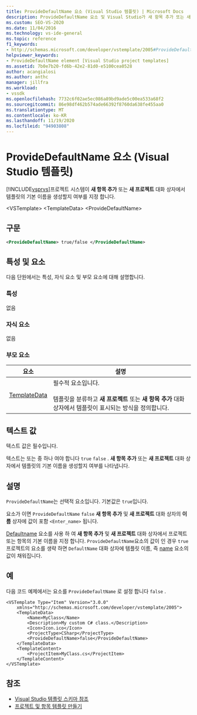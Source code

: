 ```yaml
---
title: ProvideDefaultName 요소 (Visual Studio 템플릿) | Microsoft Docs
description: ProvideDefaultName 요소 및 Visual Studio가 새 항목 추가 또는 새 프로젝트 대화 상자에서 기본 Visual Studio 이름을 생성 하는지 여부를 지정 하는 방법에 대해 알아봅니다.
ms.custom: SEO-VS-2020
ms.date: 11/04/2016
ms.technology: vs-ide-general
ms.topic: reference
f1_keywords:
- http://schemas.microsoft.com/developer/vstemplate/2005#ProvideDefaultName
helpviewer_keywords:
- ProvideDefaultName element [Visual Studio project templates]
ms.assetid: 7b0e7b20-fd6b-42e2-81d0-e5100cea0528
author: acangialosi
ms.author: anthc
manager: jillfra
ms.workload:
- vssdk
ms.openlocfilehash: 7732c6f02ae5ec086a89bd9ade5c00ea533a68f2
ms.sourcegitcommit: 86e98df462b574ade66392f8760da638fe455aa0
ms.translationtype: MT
ms.contentlocale: ko-KR
ms.lasthandoff: 11/19/2020
ms.locfileid: "94903808"
---
```

# <a name="providedefaultname-element-visual-studio-templates"></a>ProvideDefaultName 요소 (Visual Studio 템플릿)
[!INCLUDE[vsprvs](../code-quality/includes/vsprvs_md.md)]프로젝트 시스템이 **새 항목 추가** 또는 **새 프로젝트** 대화 상자에서 템플릿의 기본 이름을 생성할지 여부를 지정 합니다.

 \<VSTemplate> \<TemplateData>
 \<ProvideDefaultName>

## <a name="syntax"></a>구문

```xml
<ProvideDefaultName> true/false </ProvideDefaultName>
```

## <a name="attributes-and-elements"></a>특성 및 요소
 다음 단원에서는 특성, 자식 요소 및 부모 요소에 대해 설명합니다.

### <a name="attributes"></a>특성
 없음

### <a name="child-elements"></a>자식 요소
 없음

### <a name="parent-elements"></a>부모 요소

|요소|설명|
|-------------|-----------------|
|[TemplateData](../extensibility/templatedata-element-visual-studio-templates.md)|필수적 요소입니다.<br /><br /> 템플릿을 분류하고 **새 프로젝트** 또는 **새 항목 추가** 대화 상자에서 템플릿이 표시되는 방식을 정의합니다.|

## <a name="text-value"></a>텍스트 값
 텍스트 값은 필수입니다.

 텍스트는 또는 중 하나 여야 합니다 `true` `false` . **새 항목 추가** 또는 **새 프로젝트** 대화 상자에서 템플릿의 기본 이름을 생성할지 여부를 나타냅니다.

## <a name="remarks"></a>설명
 `ProvideDefaultName`는 선택적 요소입니다. 기본값은 `true`입니다.

 요소가 이면 `ProvideDefaultName` `false` **새 항목 추가** 및 **새 프로젝트** 대화 상자의 **이름** 상자에 값이 포함 `<Enter_name>` 됩니다.

 [Defaultname](../extensibility/defaultname-element-visual-studio-templates.md) 요소를 사용 하 여 **새 항목 추가** 및 **새 프로젝트** 대화 상자에서 프로젝트 또는 항목의 기본 이름을 지정 합니다. `ProvideDefaultName`요소의 값이 인 경우 `true` 프로젝트의 요소를 생략 하면 `DefaultName` 대화 상자에 템플릿 이름, 즉 [name](../extensibility/name-element-visual-studio-templates.md) 요소의 값이 채워집니다.

## <a name="example"></a>예
 다음 코드 예제에서는 요소를 `ProvideDefaultName` 로 설정 합니다 `false` .

```
<VSTemplate Type="Item" Version="3.0.0"
    xmlns="http://schemas.microsoft.com/developer/vstemplate/2005">
    <TemplateData>
        <Name>MyClass</Name>
        <Description>My custom C# class.</Description>
        <Icon>Icon.ico</Icon>
        <ProjectType>CSharp</ProjectType>
        <ProvideDefaultName>false</ProvideDefaultName>
    </TemplateData>
    <TemplateContent>
        <ProjectItem>MyClass.cs</ProjectItem>
    </TemplateContent>
</VSTemplate>
```

## <a name="see-also"></a>참조
- [Visual Studio 템플릿 스키마 참조](../extensibility/visual-studio-template-schema-reference.md)
- [프로젝트 및 항목 템플릿 만들기](../ide/creating-project-and-item-templates.md)
